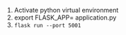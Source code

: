 1. Activate python virtual environment
2. export FLASK_APP= application.py
3. `flask run --port 5001`
